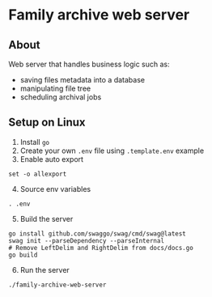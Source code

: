 # Family archive web server

## About

Web server that handles business logic such as:

- saving files metadata into a database
- manipulating file tree
- scheduling archival jobs

## Setup on Linux

1. Install `go`
2. Create your own `.env` file using `.template.env` example
3. Enable auto export

```shell
set -o allexport
```

4. Source env variables

```shell
. .env
```

5. Build the server

```shell
go install github.com/swaggo/swag/cmd/swag@latest
swag init --parseDependency --parseInternal
# Remove LeftDelim and RightDelim from docs/docs.go
go build
```


6. Run the server

```shell
./family-archive-web-server
```